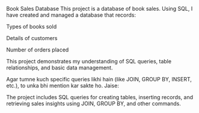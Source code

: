 Book Sales Database
This project is a database of book sales. Using SQL, I have created and managed a database that records:

Types of books sold

Details of customers

Number of orders placed

This project demonstrates my understanding of SQL queries, table relationships, and basic data management.

Agar tumne kuch specific queries likhi hain (like JOIN, GROUP BY, INSERT, etc.), to unka bhi mention kar sakte ho. Jaise:

The project includes SQL queries for creating tables, inserting records, and retrieving sales insights using JOIN, GROUP BY, and other commands.
